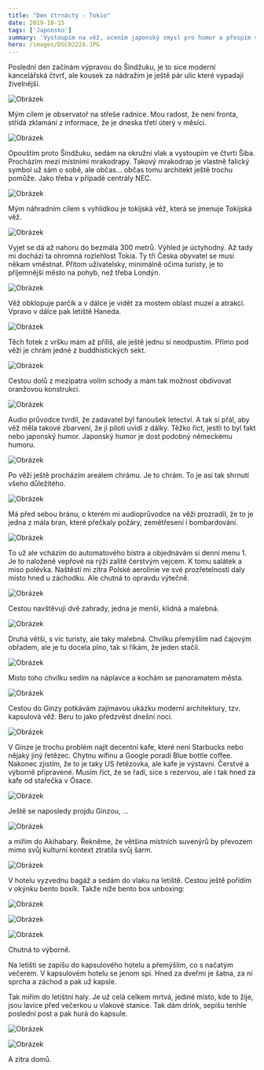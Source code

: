 ```yaml
---
title: "Den čtrnáctý - Tokio"
date: 2019-10-15
tags: ['Japonsko']
summary: 'Vystoupím na věž, ocením japonský smysl pro humor a přespím v kapsli.'
hero: /images/DSC02224.JPG
---
```



Poslední den začínám výpravou do Šindžuku, je to sice moderní kancelářská čtvrť, ale kousek za nádražím je ještě pár ulic které vypadají živelnější.

![Obrázek](/images/DSC02200.JPG)

Mým cílem je observatoř na střeše radnice. Mou radost, že není fronta, střídá zklamání z informace, že je dneska třetí úterý v měsíci.

![Obrázek](/images/DSC02201.JPG)

Opouštím proto Šindžuku, sedám na okružní vlak a vystoupím ve čtvrti Šiba. Procházím mezi místními mrakodrapy. Takový mrakodrap je vlastně falický symbol už sám o sobě, ale občas... občas tomu architekt ještě trochu pomůže. Jako třeba v případě centrály NEC.

![Obrázek](/images/DSC02202.JPG)

Mým náhradním cílem s vyhlídkou je tokijská věž, která se jmenuje Tokijská věž.

![Obrázek](/images/DSC02205.JPG)

Vyjet se dá až nahoru do bezmála 300 metrů. Výhled je úctyhodný. Až tady mi dochází ta ohromná rozlehlost Tokia. Ty tři Česka obyvatel se musí někam vměstnat. Přitom uživatelsky, minimálně očima turisty, je to příjemnější město na pohyb, než třeba Londýn.

![Obrázek](/images/DSC02209.JPG)

Věž obklopuje parčík a v dálce je vidět za mostem oblast muzeí a atrakcí. Vpravo v dálce pak letiště Haneda.

![Obrázek](/images/DSC02217.JPG)

Těch fotek z vršku mám až příliš, ale ještě jednu si neodpustím. Přímo pod věží je chrám jedné z buddhistických sekt.

![Obrázek](/images/DSC02216.JPG)

Cestou dolů z mezipatra volím schody a mám tak možnost obdivovat oranžovou konstrukci.

![Obrázek](/images/DSC02219.JPG)

Audio průvodce tvrdil, že zadavatel byl fanoušek letectví. A tak si přál, aby věž měla takové zbarvení, že ji piloti uvidí z dálky. Těžko říct, jestli to byl fakt nebo japonský humor. Japonský humor je dost podobný německému humoru.

![Obrázek](/images/DSC02224.JPG)

Po věži ještě procházím areálem chrámu. Je to chrám. To je asi tak shrnutí všeho důležitého.

![Obrázek](/images/DSC02225.JPG)

Má před sebou bránu, o kterém mi audioprůvodce na věži prozradil, že to je jedna z mála bran, které přečkaly požáry, zemětřesení i bombardování.

![Obrázek](/images/DSC02228.JPG)

To už ale vcházím do automatového bistra a objednávám si denní menu 1. Je to naložené vepřové na rýži zalité čerstvým vejcem. K tomu salátek a miso polévka. Naštěstí mi zítra Polské aerolinie ve své prozřetelnosti daly místo hned u záchodku. Ale chutná to opravdu výtečně.

![Obrázek](/images/IMG_20191015_133730.jpg)

Cestou navštěvuji dvě zahrady, jedna je menší, klidná a malebná.

![Obrázek](/images/DSC02232.JPG)

Druhá větší, s víc turisty, ale taky malebná. Chvilku přemýšlím nad čajovým obřadem, ale je tu docela plno, tak si říkám, že jeden stačil.

![Obrázek](/images/DSC02237.JPG)

Místo toho chvilku sedím na náplavce a kochám se panoramatem města.

![Obrázek](/images/DSC02240.JPG)

Cestou do Ginzy potkávám zajímavou ukázku moderní architektury, tzv. kapsulová věž. Beru to jako předzvěst dnešní noci.

![Obrázek](/images/DSC02244.JPG)

V Ginze je trochu problém najít decentní kafe, které není Starbucks nebo nějaký jiný řetězec. Chytnu wifinu a Google poradí Blue bottle coffee. Nakonec zjistím, že to je taky US řetězovka, ale kafe je výstavní. Čerstvé a výborně připravené. Musím říct, že se řadí, sice s rezervou, ale i tak hned za kafe od stařečka v Ósace.

![Obrázek](/images/DSC02245.JPG)

Ještě se naposledy projdu Ginzou, ...

![Obrázek](/images/DSC02249.JPG)

a mířím do Akihabary. Řekněme, že většina místních suvenýrů by převozem mimo svůj kulturní kontext ztratila svůj šarm.

![Obrázek](/images/IMG_20191015_164753.jpg)

V hotelu vyzvednu bagáž a sedám do vlaku na letiště. Cestou ještě pořídím v okýnku bento boxík. Takže níže bento box unboxing:

![Obrázek](/images/IMG_20191015_183450.jpg)

![Obrázek](/images/IMG_20191015_183518.jpg)

![Obrázek](/images/IMG_20191015_183527.jpg)

Chutná to výborně.

Na letišti se zapíšu do kapsulového hotelu a přemýšlím, co s načatým večerem. V kapsulovém hotelu se jenom spí. Hned za dveřmi je šatna, za ní sprcha a záchod a pak už kapsle.

Tak mířím do letištní haly. Je už celá celkem mrtvá, jediné místo, kde to žije, jsou lavice před večerkou u vlakové stanice. Tak dám drink, sepíšu tenhle poslední post a pak hurá do kapsule.

![Obrázek](/images/MVIMG_20191015_225715.jpg)

![Obrázek](/images/MVIMG_20191015_225735.jpg)

A zítra domů.